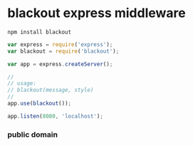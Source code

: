 # blackout express middleware

`npm install blackout`

```javascript
var express = require('express');
var blackout = require('blackout');

var app = express.createServer();

//
// usage:
// blackout(message, style)
//
app.use(blackout());

app.listen(8080, 'localhost');
```

### public domain
